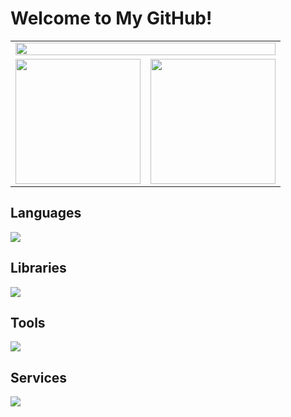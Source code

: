 <h1>Welcome to My GitHub!</h1>
<table>
  <tr>
    <td colspan="2">
      <div align="center">
        <img width="100%" src="http://github-profile-summary-cards.vercel.app/api/cards/profile-details?username=zawataku&theme=transparent">
      </div>
    </td>
  <tr>
    <td width="50%">
      <div align="center">
        <img height="200px" src="https://github-readme-stats.vercel.app/api?username=zawataku&count_private=true&show_icons=true&show_icons=true&rank_icon=github&theme=transparent&hide_border=true">
      </div>
    </td>
    <td width="50%">
      <div align="center">
        <img height="200px" src="https://github-readme-stats.vercel.app/api/top-langs/?username=zawataku&layout=compact&langs_count=8&theme=transparent&hide_border=true">
      </div>
    </td>
  </tr>
</table>

<h2>Languages</h2>
<img src="https://skillicons.dev/icons?i=html,css,js,ts,py,cpp">

<h2>Libraries</h2>
<img src="https://skillicons.dev/icons?i=react,nextjs,vue,vite,tailwind,bootstrap,prisma">

<h2>Tools</h2>
<img src="https://skillicons.dev/icons?i=vscode,docker,figma">

<h2>Services</h2>
<img src="https://skillicons.dev/icons?i=github,vercel">
